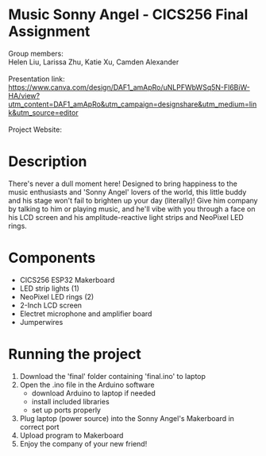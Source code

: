 # Music Sonny Angel - CICS256 Final Assignment
Group members:\
Helen Liu, Larissa Zhu, Katie Xu, Camden Alexander
\
\
Presentation link:\
https://www.canva.com/design/DAF1_amApRo/uNLPFWbWSq5N-Fl6BiW-HA/view?utm_content=DAF1_amApRo&utm_campaign=designshare&utm_medium=link&utm_source=editor
\
\
Project Website:
# Description
There's never a dull moment here! Designed to bring happiness to the music enthusiasts and 'Sonny Angel' lovers of the world, this little buddy and his stage won't fail to brighten up your day (literally)! Give him company by talking to him or playing music, and he'll vibe with you through a face on his LCD screen and his amplitude-reactive light strips and NeoPixel LED rings.
# Components
- CICS256 ESP32 Makerboard
- LED strip lights (1)
- NeoPixel LED rings (2)
- 2-Inch LCD screen
- Electret microphone and amplifier board
- Jumperwires
# Running the project
1. Download the 'final' folder containing 'final.ino' to laptop
2. Open the .ino file in the Arduino software
    - download Arduino to laptop if needed
    - install included libraries
    - set up ports properly
3. Plug laptop (power source) into the Sonny Angel's Makerboard in correct port
4. Upload program to Makerboard
5. Enjoy the company of your new friend!
